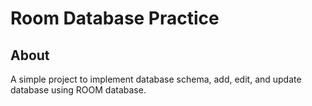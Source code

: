 # Room Database Practice
## About
A simple project to implement database schema, add, edit, and update database using ROOM database.
